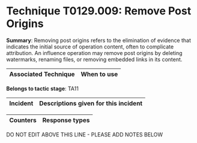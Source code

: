 # Technique T0129.009: Remove Post Origins

**Summary**: Removing post origins refers to the elimination of evidence that indicates the initial source of operation content, often to complicate attribution. An influence operation may remove post origins by deleting watermarks, renaming files, or removing embedded links in its content.


| Associated Technique | When to use |
| --------- | ------------------------- |


**Belongs to tactic stage**: TA11


| Incident | Descriptions given for this incident |
| -------- | -------------------- |



| Counters | Response types |
| -------- | -------------- |


DO NOT EDIT ABOVE THIS LINE - PLEASE ADD NOTES BELOW